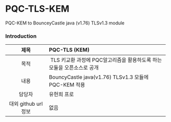 # PQC-TLS-KEM
PQC-KEM to BounceyCastle java (v1.76) TLSv1.3 module

### Introduction
| 제목 | PQC-TLS (KEM) |
|:---:|:---|
| 목적 | TLS 키교환 과정에 PQC알고리즘을 활용하도록 하는 모듈을 오픈소스로 공개 |
| 내용 | BouncyCastle java(v1.76) TLSv1.3 모듈에 PQC-KEM 적용 |
| 담당자 | 유헌희 프로 |
| 대외 github url 정보 | 없음 |
